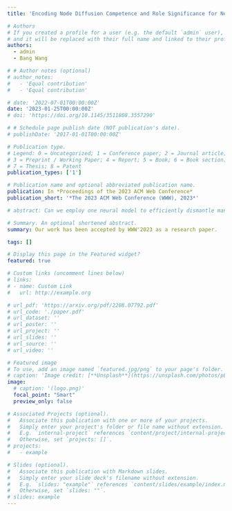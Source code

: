 ```yaml
---
title: 'Encoding Node Diffusion Competence and Role Significance for Network Dismantling'

# Authors
# If you created a profile for a user (e.g. the default `admin` user), write the username (folder name) here
# and it will be replaced with their full name and linked to their profile.
authors:
  - admin
  - Bang Wang

# # Author notes (optional)
# author_notes:
#   - 'Equal contribution'
#   - 'Equal contribution'

# date: '2022-07-01T00:00:00Z'
date: '2023-01-25T00:00:00Z'
# doi: 'https://doi.org/10.1145/3511808.3557290'

# # Schedule page publish date (NOT publication's date).
# publishDate: '2017-01-01T00:00:00Z'

# Publication type.
# Legend: 0 = Uncategorized; 1 = Conference paper; 2 = Journal article;
# 3 = Preprint / Working Paper; 4 = Report; 5 = Book; 6 = Book section;
# 7 = Thesis; 8 = Patent
publication_types: ['1']

# Publication name and optional abbreviated publication name.
publication: In *Proceedings of the 2023 ACM Web Conference*
publication_short: '*The 2023 ACM Web Conference (WWW), 2023*'

# abstract: Can we employ one neural model to efficiently dismantle many complex yet unique networks? This article provides an affirmative answer. Diverse real-world systems can be abstracted as complex networks each consisting of many functional nodes and edges. Percolation theory has indicated that removing only a few vital nodes can cause the collapse of whole network. However, finding the least number of such vital nodes is a rather challenging task for large networks due to its NP-hardness. Previous studies have proposed many centrality measures and heuristic algorithms to tackle this network dismantling (ND) problem. Different from theirs, this article tries to approach the ND task by designing a neural model which can be trained from tiny synthetic networks but will be applied for various real-world networks. It seems a discouraging mission at first sight, as network sizes and topologies are quite different across distinct real-world networks. Nonetheless, this article initiates insightful efforts of designing and training a neural influence ranking model (NIRM). Experiments on fifteen real-world networks validate its effectiveness for its mostly requiring fewer vital nodes to dismantle a network, compared with the state-of-the-art competitors. The key to its success lies in that our NIRM can efficiently encode both local structural and global topological signals for ranking nodes, in addition to our innovative labelling method in training dataset construction.

# Summary. An optional shortened abstract.
summary: Our work has been accepted by WWW'2023 as a research paper.

tags: []

# Display this page in the Featured widget?
featured: true

# Custom links (uncomment lines below)
# links:
# - name: Custom Link
#   url: http://example.org

# url_pdf: 'https://arxiv.org/pdf/2208.07792.pdf'
# url_code: './paper.pdf'
# url_dataset: ''
# url_poster: ''
# url_project: ''
# url_slides: ''
# url_source: ''
# url_video: ''

# Featured image
# To use, add an image named `featured.jpg/png` to your page's folder.
# caption: 'Image credit: [**Unsplash**](https://unsplash.com/photos/pLCdAaMFLTE)'
image:
  # caption: '(logo.png)'
  focal_point: "Smart"
  preview_only: false

# Associated Projects (optional).
#   Associate this publication with one or more of your projects.
#   Simply enter your project's folder or file name without extension.
#   E.g. `internal-project` references `content/project/internal-project/index.md`.
#   Otherwise, set `projects: []`.
# projects:
#   - example

# Slides (optional).
#   Associate this publication with Markdown slides.
#   Simply enter your slide deck's filename without extension.
#   E.g. `slides: "example"` references `content/slides/example/index.md`.
#   Otherwise, set `slides: ""`.
# slides: example
---
```


<!-- {{% callout note %}}
Click the _Cite_ button above to demo the feature to enable visitors to import publication metadata into their reference management software.
{{% /callout %}} -->

<!-- {{% callout note %}}
Create your slides in Markdown - click the _Slides_ button to check out the example.
{{% /callout %}} -->

<!-- Supplementary notes can be added here, including [code, math, and images](https://wowchemy.com/docs/writing-markdown-latex/). -->
